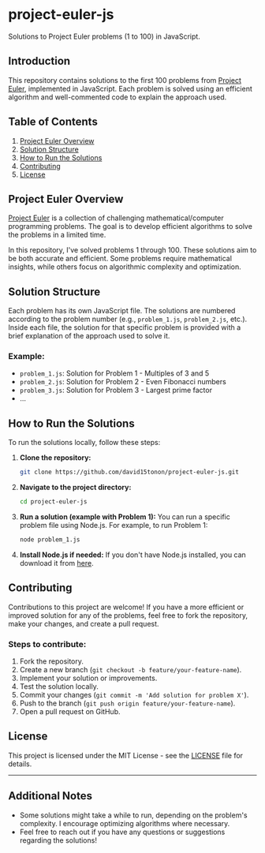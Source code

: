 


# project-euler-js
Solutions to Project Euler problems (1 to 100) in JavaScript.

## Introduction
This repository contains solutions to the first 100 problems from [Project Euler](https://projecteuler.net/), implemented in JavaScript. Each problem is solved using an efficient algorithm and well-commented code to explain the approach used.

## Table of Contents
1. [Project Euler Overview](#project-euler-overview)
2. [Solution Structure](#solution-structure)
3. [How to Run the Solutions](#how-to-run-the-solutions)
4. [Contributing](#contributing)
5. [License](#license)

## Project Euler Overview
[Project Euler](https://projecteuler.net/) is a collection of challenging mathematical/computer programming problems. The goal is to develop efficient algorithms to solve the problems in a limited time.

In this repository, I've solved problems 1 through 100. These solutions aim to be both accurate and efficient. Some problems require mathematical insights, while others focus on algorithmic complexity and optimization.

## Solution Structure
Each problem has its own JavaScript file. The solutions are numbered according to the problem number (e.g., `problem_1.js`, `problem_2.js`, etc.). Inside each file, the solution for that specific problem is provided with a brief explanation of the approach used to solve it.

### Example:
- `problem_1.js`: Solution for Problem 1 - Multiples of 3 and 5
- `problem_2.js`: Solution for Problem 2 - Even Fibonacci numbers
- `problem_3.js`: Solution for Problem 3 - Largest prime factor
- ...

## How to Run the Solutions

To run the solutions locally, follow these steps:

1. **Clone the repository:**
   ```bash
   git clone https://github.com/david15tonon/project-euler-js.git
   ```

2. **Navigate to the project directory:**
   ```bash
   cd project-euler-js
   ```

3. **Run a solution (example with Problem 1):**
   You can run a specific problem file using Node.js. For example, to run Problem 1:
   ```bash
   node problem_1.js
   ```

4. **Install Node.js if needed:**
   If you don't have Node.js installed, you can download it from [here](https://nodejs.org/).

## Contributing

Contributions to this project are welcome! If you have a more efficient or improved solution for any of the problems, feel free to fork the repository, make your changes, and create a pull request.

### Steps to contribute:
1. Fork the repository.
2. Create a new branch (`git checkout -b feature/your-feature-name`).
3. Implement your solution or improvements.
4. Test the solution locally.
5. Commit your changes (`git commit -m 'Add solution for problem X'`).
6. Push to the branch (`git push origin feature/your-feature-name`).
7. Open a pull request on GitHub.

## License

This project is licensed under the MIT License - see the [LICENSE](LICENSE) file for details.

---

## Additional Notes
- Some solutions might take a while to run, depending on the problem's complexity. I encourage optimizing algorithms where necessary.
- Feel free to reach out if you have any questions or suggestions regarding the solutions!

